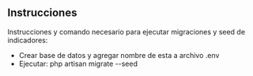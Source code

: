 ## Instrucciones

Instrucciones y comando necesario para ejecutar migraciones y seed de indicadores: 

- Crear base de datos y agregar nombre de esta a archivo .env
- Ejecutar:  php artisan migrate --seed


